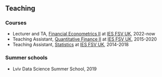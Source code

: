 <h1 id="teaching"></h1>

<h2>Teaching</h2>
<!-- <h2 style="margin: 10px 0px 10px;">Teaching</h2> -->

### Courses

- Lecturer and TA, <a href="#">Financial Econometrics II</a> at <a href="https://ies.fsv.cuni.cz">IES FSV UK</a>, 2022-now
- Teaching Assistant, <a href="#">Quantitative Finance II</a> at <a href="https://ies.fsv.cuni.cz">IES FSV UK</a>, 2015-2020
- Teaching Assistant, <a href="#">Statistics</a> at <a href="https://ies.fsv.cuni.cz">IES FSV UK</a>, 2014-2018

### Summer schools

- Lviv Data Science Summer School, 2019
